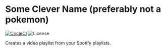 # Some Clever Name (preferably not a pokemon)

[![CircleCI](https://circleci.com/gh/Artmann/video-playlist.svg?style=svg)](https://circleci.com/gh/Artmann/video-playlist) ![License](https://img.shields.io/badge/license-MIT-green)

Creates a video playlist from your Spotify playlists.
